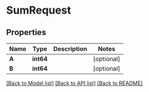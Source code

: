 # SumRequest

## Properties

Name | Type | Description | Notes
------------ | ------------- | ------------- | -------------
**A** | **int64** |  | [optional] 
**B** | **int64** |  | [optional] 

[[Back to Model list]](../README.md#documentation-for-models) [[Back to API list]](../README.md#documentation-for-api-endpoints) [[Back to README]](../README.md)


